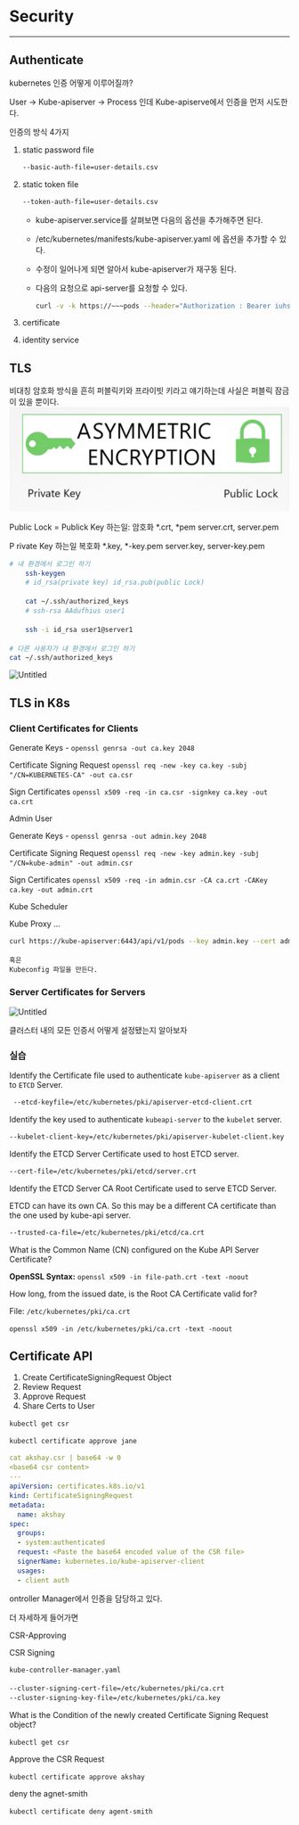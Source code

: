 # Security

---

## Authenticate

kubernetes 인증 어떻게 이루어질까?

User → Kube-apiserver → Process 인데 Kube-apiserve에서 인증을 먼저 시도한다.

인증의 방식 4가지

1. static password file
    
    ```bash
    --basic-auth-file=user-details.csv
    ```
    
2. static token file
    
    ```bash
    --token-auth-file=user-details.csv
    ```
    
    - kube-apiserver.service를 살펴보면 다음의 옵션을 추가해주면 된다.
    - /etc/kubernetes/manifests/kube-apiserver.yaml 에 옵션을 추가할 수 있다.
    - 수정이 일어나게 되면 알아서 kube-apiserver가 재구동 된다.
    - 다음의 요청으로 api-server를 요청할 수 있다.
        
        ```bash
        curl -v -k https://~~~pods --header="Authorization : Bearer iuhsliugidfu" 
        ```
        
3. certificate
4. identity service

## TLS
비대칭 암호화 방식을 흔히 퍼블릭키와 프라이빗 키라고 얘기하는데 사실은 퍼블릭 잠금이 있을 뿐이다.
![Alt text](image-2.png)

Public Lock = Publick Key 하는일: 암호화 *.crt, *pem server.crt, server.pem

P rivate Key 하는일 복호화 *.key, *-key.pem server.key, server-key.pem

```bash
# 내 환경에서 로그인 하기
	ssh-keygen
	# id_rsa(private key) id_rsa.pub(public Lock)
	
	cat ~/.ssh/authorized_keys
	# ssh-rsa AAdufhius user1
	
	ssh -i id_rsa user1@server1

# 다른 사용자가 내 환경에서 로그인 하기
cat ~/.ssh/authorized_keys

```

![Untitled](https://prod-files-secure.s3.us-west-2.amazonaws.com/e2420219-92c6-460d-a6e0-5b36d02defa0/74145aa8-6316-4d68-bdd8-c8c53e407460/Untitled.png)

## TLS in K8s

### Client Certificates for Clients

Generate Keys - `openssl genrsa -out ca.key 2048`

Certificate Signing Request `openssl req -new -key ca.key -subj "/CN=KUBERNETES-CA" -out ca.csr`

Sign Certificates `openssl x509 -req -in ca.csr -signkey ca.key -out ca.crt`

Admin User

Generate Keys - `openssl genrsa -out admin.key 2048`

Certificate Signing Request `openssl req -new -key admin.key -subj "/CN=kube-admin" -out admin.csr`

Sign Certificates `openssl x509 -req -in admin.csr -CA ca.crt -CAKey ca.key -out admin.crt`

Kube Scheduler

Kube Proxy …

```bash
curl https://kube-apiserver:6443/api/v1/pods --key admin.key --cert admin.crt --cacert ca.crt

혹은
Kubeconfig 파일을 만든다.
```

### Server Certificates for Servers

![Untitled](https://prod-files-secure.s3.us-west-2.amazonaws.com/e2420219-92c6-460d-a6e0-5b36d02defa0/00c1584b-4348-42f5-a09a-ba5f225503cf/Untitled.png)

클러스터 내의 모든 인증서 어떻게 설정됐는지 알아보자

### 실습

Identify the Certificate file used to authenticate `kube-apiserver` as a client to `ETCD` Server.

```bash
 --etcd-keyfile=/etc/kubernetes/pki/apiserver-etcd-client.crt
```

Identify the key used to authenticate `kubeapi-server` to the `kubelet` server.

```bash
--kubelet-client-key=/etc/kubernetes/pki/apiserver-kubelet-client.key
```

Identify the ETCD Server Certificate used to host ETCD server.

```bash
--cert-file=/etc/kubernetes/pki/etcd/server.crt
```

Identify the ETCD Server CA Root Certificate used to serve ETCD Server.

ETCD can have its own CA. So this may be a different CA certificate than the one used by kube-api server.

```bash
--trusted-ca-file=/etc/kubernetes/pki/etcd/ca.crt
```

What is the Common Name (CN) configured on the Kube API Server Certificate?

**OpenSSL Syntax:** `openssl x509 -in file-path.crt -text -noout`

How long, from the issued date, is the Root CA Certificate valid for?

File: `/etc/kubernetes/pki/ca.crt`

`openssl x509 -in /etc/kubernetes/pki/ca.crt -text -noout`

## Certificate API

1. Create CertificateSigningRequest Object
2. Review Request
3. Approve Request
4. Share Certs to User

`kubectl get csr`

`kubectl certificate approve jane`

```yaml
cat akshay.csr | base64 -w 0
<base64 csr content>
---
apiVersion: certificates.k8s.io/v1
kind: CertificateSigningRequest
metadata:
  name: akshay
spec:
  groups:
  - system:authenticated
  request: <Paste the base64 encoded value of the CSR file>
  signerName: kubernetes.io/kube-apiserver-client
  usages:
  - client auth
```

ontroller Manager에서 인증을 담당하고 있다. 

더 자세하게 들어가면

CSR-Approving

CSR Signing

```bash
kube-controller-manager.yaml

--cluster-signing-cert-file=/etc/kubernetes/pki/ca.crt
--cluster-signing-key-file=/etc/kubernetes/pki/ca.key
```

What is the Condition of the newly created Certificate Signing Request object?

`kubectl get csr`  

Approve the CSR Request

`kubectl certificate approve akshay`

deny the agnet-smith

`kubectl certificate deny agent-smith`